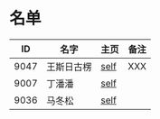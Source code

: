 
# 名单

|  ID    |  名字    |  主页    | 备注     |
| ---- | ---- | ---- | ---- |
|  9047    |   王斯日古楞   |      [self](Self-Intro.md)    | XXX  |
|  9007   |    丁潘潘  |  [self](9007.md)    |      |
| 9036| 马冬松 |[self](9036.md) | |
